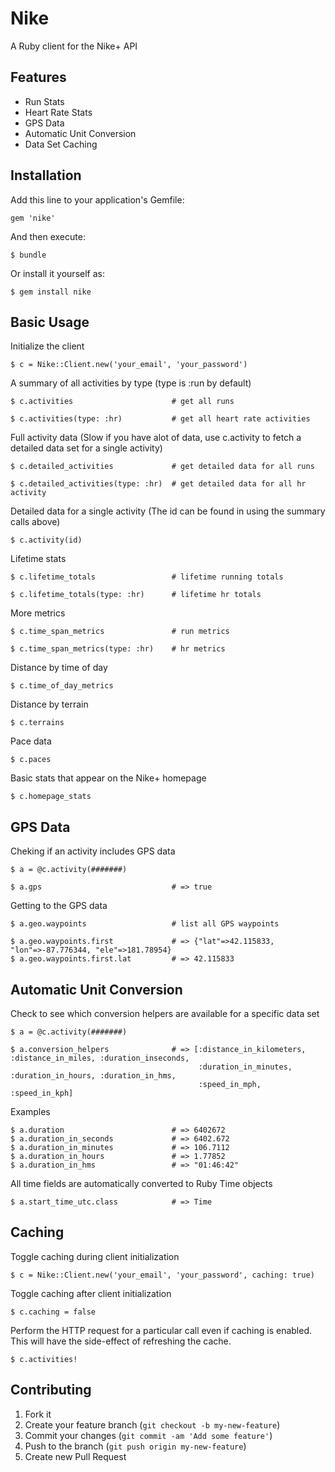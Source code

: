 # Nike

A Ruby client for the Nike+ API

## Features

* Run Stats
* Heart Rate Stats
* GPS Data
* Automatic Unit Conversion
* Data Set Caching

## Installation

Add this line to your application's Gemfile:

    gem 'nike'

And then execute:

    $ bundle

Or install it yourself as:

    $ gem install nike

## Basic Usage

Initialize the client

    $ c = Nike::Client.new('your_email', 'your_password')

A summary of all activities by type (type is :run by default)

    $ c.activities                      # get all runs

    $ c.activities(type: :hr)           # get all heart rate activities

Full activity data (Slow if you have alot of data, use c.activity to fetch a detailed data set for a single activity)

    $ c.detailed_activities             # get detailed data for all runs

    $ c.detailed_activities(type: :hr)  # get detailed data for all hr activity

Detailed data for a single activity (The id can be found in using the summary calls above)

    $ c.activity(id)

Lifetime stats

    $ c.lifetime_totals                 # lifetime running totals

    $ c.lifetime_totals(type: :hr)      # lifetime hr totals

More metrics

    $ c.time_span_metrics               # run metrics

    $ c.time_span_metrics(type: :hr)    # hr metrics

Distance by time of day

    $ c.time_of_day_metrics

Distance by terrain

    $ c.terrains

Pace data

    $ c.paces

Basic stats that appear on the Nike+ homepage

    $ c.homepage_stats

## GPS Data

Cheking if an activity includes GPS data

    $ a = @c.activity(#######)

    $ a.gps                             # => true

Getting to the GPS data

    $ a.geo.waypoints                   # list all GPS waypoints

    $ a.geo.waypoints.first             # => {"lat"=>42.115833, "lon"=>-87.776344, "ele"=>181.78954}
    $ a.geo.waypoints.first.lat         # => 42.115833

## Automatic Unit Conversion

Check to see which conversion helpers are available for a specific data set

    $ a = @c.activity(#######)

    $ a.conversion_helpers              # => [:distance_in_kilometers, :distance_in_miles, :duration_inseconds,
                                              :duration_in_minutes, :duration_in_hours, :duration_in_hms,
                                              :speed_in_mph, :speed_in_kph]

Examples

    $ a.duration                        # => 6402672
    $ a.duration_in_seconds             # => 6402.672
    $ a.duration_in_minutes             # => 106.7112
    $ a.duration_in_hours               # => 1.77852
    $ a.duration_in_hms                 # => "01:46:42"
                                              
All time fields are automatically converted to Ruby Time objects

    $ a.start_time_utc.class            # => Time

## Caching

Toggle caching during client initialization

    $ c = Nike::Client.new('your_email', 'your_password', caching: true)

Toggle caching after client initialization

    $ c.caching = false

Perform the HTTP request for a particular call even if caching is enabled. This
will have the side-effect of refreshing the cache.

    $ c.activities!
    

## Contributing

1. Fork it
2. Create your feature branch (`git checkout -b my-new-feature`)
3. Commit your changes (`git commit -am 'Add some feature'`)
4. Push to the branch (`git push origin my-new-feature`)
5. Create new Pull Request
